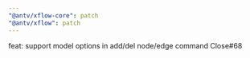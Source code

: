 ```yaml
---
"@antv/xflow-core": patch
"@antv/xflow": patch
---
```


feat: support model options in add/del node/edge command Close#68
